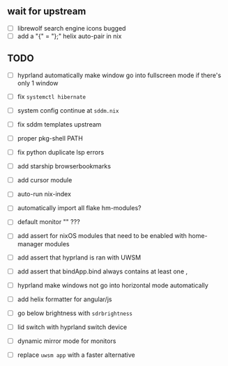 
## wait for upstream
- [ ] librewolf search engine icons bugged
- [ ] add a "{" = "};" helix auto-pair in nix

## TODO

- [ ] hyprland automatically make window go into fullscreen mode if there's only 1 window
- [ ] fix `systemctl hibernate`
- [ ] system config continue at `sddm.nix`
- [ ] fix sddm templates upstream
- [ ] proper pkg-shell PATH
- [ ] fix python duplicate lsp errors
- [ ] add starship browserbookmarks
- [ ] add cursor module
- [ ] auto-run nix-index
- [ ] automatically import all flake hm-modules?
- [ ] default monitor "" ???

- [ ] add assert for nixOS modules that need to be enabled with home-manager modules
- [ ] add assert that hyprland is ran with UWSM
- [ ] add assert that bindApp.bind always contains at least one ,

- [ ] hyprland make windows not go into horizontal mode automatically
- [ ] add helix formatter for angular/js
- [ ] go below brightness with `sdrbrightness`
- [ ] lid switch with hyprland switch device
- [ ] dynamic mirror mode for monitors
- [ ] replace `uwsm app` with a faster alternative
